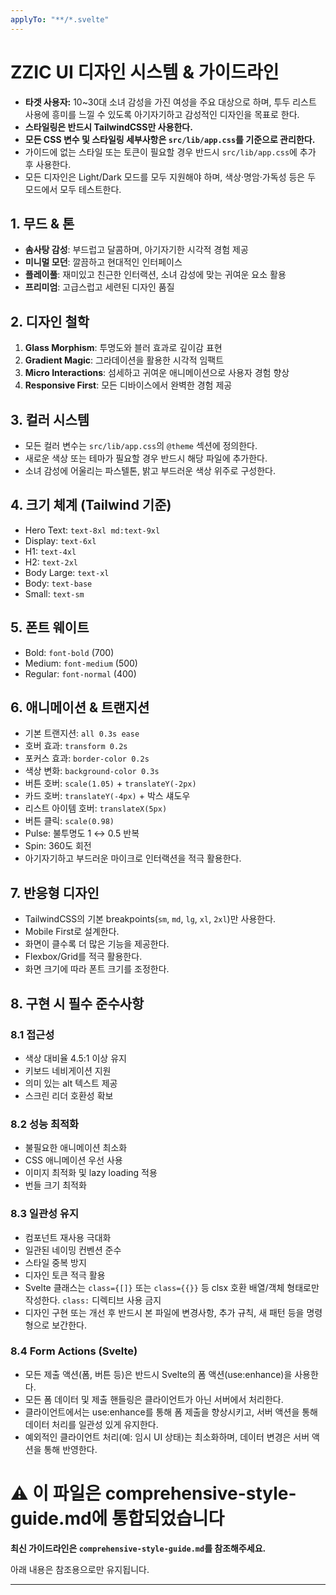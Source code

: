```yaml
---
applyTo: "**/*.svelte"
---
```

# ZZIC UI 디자인 시스템 & 가이드라인

- **타겟 사용자:** 10~30대 소녀 감성을 가진 여성을 주요 대상으로 하며, 투두 리스트 사용에 흥미를 느낄 수 있도록 아기자기하고 감성적인 디자인을 목표로 한다.
- **스타일링은 반드시 TailwindCSS만 사용한다.**
- **모든 CSS 변수 및 스타일링 세부사항은 `src/lib/app.css`를 기준으로 관리한다.**
- 가이드에 없는 스타일 또는 토큰이 필요할 경우 반드시 `src/lib/app.css`에 추가 후 사용한다.
- 모든 디자인은 Light/Dark 모드를 모두 지원해야 하며, 색상·명암·가독성 등은 두 모드에서 모두 테스트한다.

## 1. 무드 & 톤
- **솜사탕 감성**: 부드럽고 달콤하며, 아기자기한 시각적 경험 제공
- **미니멀 모던**: 깔끔하고 현대적인 인터페이스
- **플레이풀**: 재미있고 친근한 인터랙션, 소녀 감성에 맞는 귀여운 요소 활용
- **프리미엄**: 고급스럽고 세련된 디자인 품질

## 2. 디자인 철학
1. **Glass Morphism**: 투명도와 블러 효과로 깊이감 표현
2. **Gradient Magic**: 그라데이션을 활용한 시각적 임팩트
3. **Micro Interactions**: 섬세하고 귀여운 애니메이션으로 사용자 경험 향상
4. **Responsive First**: 모든 디바이스에서 완벽한 경험 제공

## 3. 컬러 시스템
- 모든 컬러 변수는 `src/lib/app.css`의 `@theme` 섹션에 정의한다.
- 새로운 색상 또는 테마가 필요할 경우 반드시 해당 파일에 추가한다.
- 소녀 감성에 어울리는 파스텔톤, 밝고 부드러운 색상 위주로 구성한다.

## 4. 크기 체계 (Tailwind 기준)
- Hero Text: `text-8xl md:text-9xl`
- Display: `text-6xl`
- H1: `text-4xl`
- H2: `text-2xl`
- Body Large: `text-xl`
- Body: `text-base`
- Small: `text-sm`

## 5. 폰트 웨이트
- Bold: `font-bold` (700)
- Medium: `font-medium` (500)
- Regular: `font-normal` (400)

## 6. 애니메이션 & 트랜지션
- 기본 트랜지션: `all 0.3s ease`
- 호버 효과: `transform 0.2s`
- 포커스 효과: `border-color 0.2s`
- 색상 변화: `background-color 0.3s`
- 버튼 호버: `scale(1.05)` + `translateY(-2px)`
- 카드 호버: `translateY(-4px)` + 박스 섀도우
- 리스트 아이템 호버: `translateX(5px)`
- 버튼 클릭: `scale(0.98)`
- Pulse: 불투명도 1 ↔ 0.5 반복
- Spin: 360도 회전
- 아기자기하고 부드러운 마이크로 인터랙션을 적극 활용한다.

## 7. 반응형 디자인
- TailwindCSS의 기본 breakpoints(`sm`, `md`, `lg`, `xl`, `2xl`)만 사용한다.
- Mobile First로 설계한다.
- 화면이 클수록 더 많은 기능을 제공한다.
- Flexbox/Grid를 적극 활용한다.
- 화면 크기에 따라 폰트 크기를 조정한다.

## 8. 구현 시 필수 준수사항

### 8.1 접근성
- 색상 대비율 4.5:1 이상 유지
- 키보드 네비게이션 지원
- 의미 있는 alt 텍스트 제공
- 스크린 리더 호환성 확보

### 8.2 성능 최적화
- 불필요한 애니메이션 최소화
- CSS 애니메이션 우선 사용
- 이미지 최적화 및 lazy loading 적용
- 번들 크기 최적화

### 8.3 일관성 유지
- 컴포넌트 재사용 극대화
- 일관된 네이밍 컨벤션 준수
- 스타일 중복 방지
- 디자인 토큰 적극 활용
- Svelte 클래스는 `class={[]}` 또는 `class={{}}` 등 clsx 호환 배열/객체 형태로만 작성한다. `class:` 디렉티브 사용 금지
- 디자인 구현 또는 개선 후 반드시 본 파일에 변경사항, 추가 규칙, 새 패턴 등을 명령형으로 보간한다.

### 8.4 Form Actions (Svelte)
- 모든 제출 액션(폼, 버튼 등)은 반드시 Svelte의 폼 액션(use:enhance)을 사용한다.
- 모든 폼 데이터 및 제출 핸들링은 클라이언트가 아닌 서버에서 처리한다.
- 클라이언트에서는 use:enhance를 통해 폼 제출을 향상시키고, 서버 액션을 통해 데이터 처리를 일관성 있게 유지한다.
- 예외적인 클라이언트 처리(예: 임시 UI 상태)는 최소화하며, 데이터 변경은 서버 액션을 통해 반영한다.

# ⚠️ 이 파일은 comprehensive-style-guide.md에 통합되었습니다

**최신 가이드라인은 `comprehensive-style-guide.md`를 참조해주세요.**

아래 내용은 참조용으로만 유지됩니다.

---
